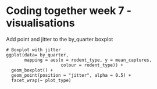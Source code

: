 # Coding together week 7 - visualisations

Add point and jitter to the by_quarter boxplot

```{r}
# Boxplot with jitter
ggplot(data= by_quarter,
       mapping = aes(x = rodent_type, y = mean_captures, 
                     colour = rodent_type)) +
  geom_boxplot() +
  geom_point(position = "jitter", alpha = 0.5) +
  facet_wrap(~ plot_type)
```

